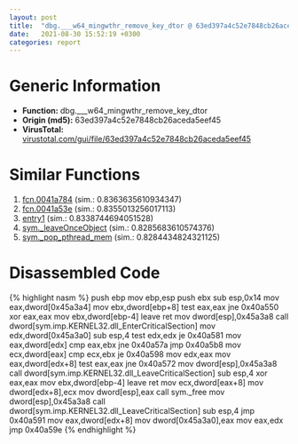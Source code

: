 ```yaml
---
layout: post
title:  "dbg.___w64_mingwthr_remove_key_dtor @ 63ed397a4c52e7848cb26aceda5eef45"
date:   2021-08-30 15:52:19 +0300
categories: report
---
```


# Generic Information
- **Function:** dbg.\_\_\_w64\_mingwthr\_remove\_key\_dtor
- **Origin (md5):** 63ed397a4c52e7848cb26aceda5eef45
- **VirusTotal:** [virustotal.com/gui/file/63ed397a4c52e7848cb26aceda5eef45][virustotal_ref]



# Similar Functions

1. [fcn.0041a784][similar_1_ref] (sim.: 0.8363635610934347)
2. [fcn.0041a53e][similar_2_ref] (sim.: 0.8355013256017113)
3. [entry1][similar_3_ref] (sim.: 0.8338744694051528)
4. [sym.\_leaveOnceObject][similar_4_ref] (sim.: 0.8285683610574376)
5. [sym.\_pop\_pthread\_mem][similar_5_ref] (sim.: 0.8284434824321125)


# Disassembled Code

{% highlight nasm %}
push ebp
mov ebp,esp
push ebx
sub esp,0x14
mov eax,dword[0x45a3a4]
mov ebx,dword[ebp+8]
test eax,eax
jne 0x40a550
xor eax,eax
mov ebx,dword[ebp-4]
leave 
ret 
mov dword[esp],0x45a3a8
call dword[sym.imp.KERNEL32.dll_EnterCriticalSection]
mov edx,dword[0x45a3a0]
sub esp,4
test edx,edx
je 0x40a581
mov eax,dword[edx]
cmp eax,ebx
jne 0x40a57a
jmp 0x40a5b8
mov ecx,dword[eax]
cmp ecx,ebx
je 0x40a598
mov edx,eax
mov eax,dword[edx+8]
test eax,eax
jne 0x40a572
mov dword[esp],0x45a3a8
call dword[sym.imp.KERNEL32.dll_LeaveCriticalSection]
sub esp,4
xor eax,eax
mov ebx,dword[ebp-4]
leave 
ret 
mov ecx,dword[eax+8]
mov dword[edx+8],ecx
mov dword[esp],eax
call sym._free
mov dword[esp],0x45a3a8
call dword[sym.imp.KERNEL32.dll_LeaveCriticalSection]
sub esp,4
jmp 0x40a591
mov eax,dword[edx+8]
mov dword[0x45a3a0],eax
mov eax,edx
jmp 0x40a59e
{% endhighlight %}


[similar_1_ref]: /report/fcn.0041a784@8c10f6a1b7643ed6e914352ded4b58e0
[similar_2_ref]: /report/fcn.0041a53e@8c10f6a1b7643ed6e914352ded4b58e0
[similar_3_ref]: /report/entry1@8c10f6a1b7643ed6e914352ded4b58e0
[similar_4_ref]: /report/sym._leaveOnceObject@63ed397a4c52e7848cb26aceda5eef45
[similar_5_ref]: /report/sym._pop_pthread_mem@63ed397a4c52e7848cb26aceda5eef45
[virustotal_ref]: https://www.virustotal.com/gui/file/63ed397a4c52e7848cb26aceda5eef45
